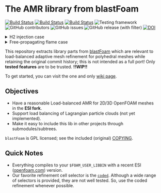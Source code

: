 # The AMR library from blastFoam

[![Build Status](https://img.shields.io/endpoint.svg?url=https%3A%2F%2Factions-badge.atrox.dev%2FSTFS-TUDa%2FblastAMR%2Fbadge%3Fref%3Dmaster%26&style=for-the-badge&label=OF2006%28master%29)](https://actions-badge.atrox.dev/STFS-TUDa/blastAMR/goto?ref=master) [![Build Status](https://img.shields.io/endpoint.svg?url=https%3A%2F%2Factions-badge.atrox.dev%2FSTFS-TUDa%2FblastAMR%2Fbadge%3Fref%3Dv2212%26&style=for-the-badge&label=OF2212%28v2212%29)](https://actions-badge.atrox.dev/STFS-TUDa/blastAMR/goto?ref=v2212) [![Build Status](https://img.shields.io/endpoint.svg?url=https%3A%2F%2Factions-badge.atrox.dev%2FSTFS-TUDa%2FblastAMR%2Fbadge%3Fref%3Dv2212%26&style=for-the-badge&label=OF2206%28v2212%2CGCC13%29)](https://actions-badge.atrox.dev/STFS-TUDa/blastAMR/goto?ref=v2212) ![Testing framework](https://img.shields.io/badge/tested_with_foamUT-00000?style=for-the-badge) ![GitHub contributors](https://img.shields.io/github/contributors/STFS-TUDa/blastAMR?style=for-the-badge) ![GitHub issues](https://img.shields.io/github/issues/STFS-TUDa/blastAMR?style=for-the-badge) ![GitHub release (with filter)](https://img.shields.io/github/v/release/STFS-TUDa/blastAMR?style=for-the-badge) [![DOI](https://img.shields.io/badge/DOI-10.5281%2Fzenodo.8427734-lightgreen?style=for-the-badge)](https://zenodo.org/record/8427734)

<details><summary>H2 injection case</summary>

https://github.com/STFS-TUDa/blastAMR/assets/34474472/44cdc485-0c90-41b0-90b7-956e013abf9c

![2023-10-10_14-30](https://github.com/STFS-TUDa/blastAMR/assets/34474472/086dec0e-392f-4cf5-a769-d91f174a7b33)

</details>

<details><summary>Free-propagating flame case</summary>

https://github.com/STFS-TUDa/blastAMR/assets/34474472/29d1cf64-ade9-4c5c-8044-8e63797d31b7

![2023-10-10_14-29](https://github.com/STFS-TUDa/blastAMR/assets/34474472/cab32728-b497-438b-8150-940a3449a188)

</details>

This repository extracts library parts from [blastFoam](https://github.com/synthetik-technologies/blastfoam) which are relevant to load-balanced adaptive mesh refinement for polyhedral meshes while retaining the original commit history; this is not intended as a full port! Only **tested features** are to be trusted. **!!WIP!!**

To get started, you can visit the one and only [wiki page](https://github.com/STFS-TUDa/blastAMR/wiki).

## Objectives

- Have a reasonable Load-balanced AMR for 2D/3D OpenFOAM meshes in the **ESI fork**.
- Support load balancing of Lagrangian particle clouds (not yet implemented).
- Make it easy to include this lib in other projects through submodules/subtrees.

`blastFoam` is GPL licensed; see the included (original) [COPYING](COPYING).

## Quick Notes

- Everything compiles to your `$FOAM_USER_LIBBIN` with a recent ESI ([openfoam.com](https://openfoam.com)) version.
- Our favorite refinement cell selector is the [`coded`](https://github.com/STFS-TUDa/blastAMR/blob/0e70469d718ee53a5ce892e0e24a4f940bfba369/tutorials/poly_freelyPropFlame2D_H2/constant/dynamicMeshDict#L25). Although a wide range of selectors is provided, they are not well tested. So, use the coded refinement whenever possible.
